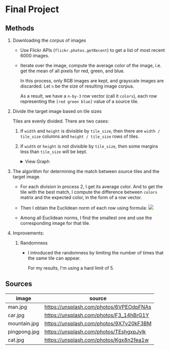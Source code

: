 # Final Project

## Methods

1. Downloading the corpus of images
  
    - Use Flickr APIs (`flickr.photos.getRecent`) to get a list of most recent 6000 images.
    - Iterate over the image, compute the average color of the image, i.e. get the mean of all pixels for red, green, and blue.

      In this process, only RGB images are kept, and grayscale images are discarded. Let `n` be the size of resulting image corpus.

      As a result, we have a `n-by-3` row vector (call it `colors`), each row representing the `[red green blue]` value of a source tile.

2. Divide the target image based on tile sizes

    Tiles are evenly divided. There are two cases:
      1. If `width` and `height` is divisible by `tile_size`, then there are `width / tile_size` columns and `height / tile_size` rows of tiles.

          
      2. If `width` or `height` is not divisible by `tile_size`, then some margins less than `tile_size` will be kept.

          <details><summary>View Graph</summary>
          <div>
            <div style="display: flex;">
              <div style="flex: 0 1 auto; width: 2em; height: 2em; background: #888; border: solid 1px black;">
              </div>
              <div style="flex: 0 1 auto; width: 2em; height: 2em; background: #888; border: solid 1px black; border-left: 0px;">
              </div>
              <div style="flex: 0 1 auto; width: 2em; height: 2em; background: #888; border: solid 1px black; border-left: 0px;">
              </div>
              <div style="flex: 0 1 auto; width: 2em; height: 2em; background: #888; border: solid 1px black; border-left: 0px;">
              </div>
              <div style="flex: 0 1 auto; width: 2em; height: 2em; background: #888; border: solid 1px black; border-left: 0px;">
              </div>
            </div>
            <div style="display: flex;">
              <div style="flex: 0 1 auto; width: 2em; height: 2em; background: #888; border: solid 1px black;">
              </div>
              <div style="flex: 0 1 auto; width: 2em; height: 2em; background: #888; border: solid 1px black; border-left: 0px;">
              </div>
              <div style="flex: 0 1 auto; width: 2em; height: 2em; background: #888; border: solid 1px black; border-left: 0px;">
              </div>
              <div style="flex: 0 1 auto; width: 2em; height: 2em; background: #888; border: solid 1px black; border-left: 0px;">
              </div>
              <div style="flex: 0 1 auto; width: 2em; height: 2em; background: #888; border: solid 1px black; border-left: 0px;">
              </div>
            </div>
          </div>
          </details>

3. The algorithm for determining the match between source tiles and the target image.

    - For each division in process 2, I get its average color. And to get the tile with the best match, I compute the difference between `colors` matrix and the expected color, in the form of a row vector.

    - Then I obtain the Euclidean norm of each row using formula: <img src="https://render.githubusercontent.com/render/math?math=\sqrt{\text{red_diff}^2 %2B \text{green_diff}^2 %2B \text{blue_diff}^2}">

    - Among all Euclidean norms, I find the smallest one and use the corresponding image for that tile.

4. Improvements:

    1. Randomness
        - I introduced the randomness by limiting the number of times that the same tile can appear.

          For my results, I'm using a hard limit of 5.

## Sources

| image | source |
| ----- | ------ |
| man.jpg | https://unsplash.com/photos/6VPEOdpFNAs |
| car.jpg | https://unsplash.com/photos/F3_14hBrG1Y |
| mountain.jpg | https://unsplash.com/photos/9X7v20kF3BM |
| pingpong.jpg | https://unsplash.com/photos/TEshgxpJylk |
| cat.jpg | https://unsplash.com/photos/Kgx8n2fea1w |
